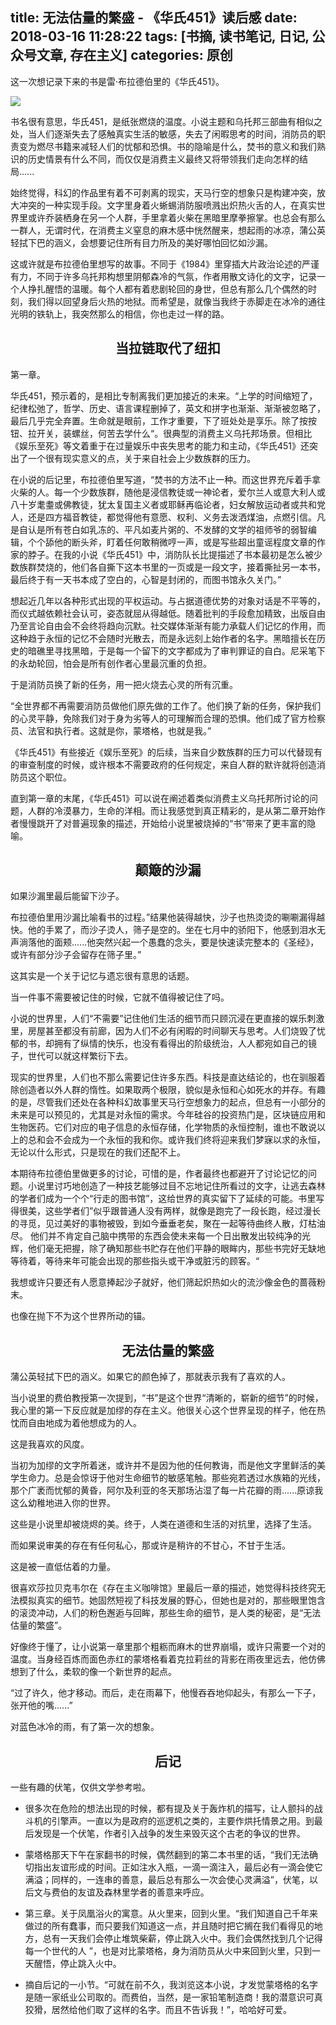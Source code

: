 title: 无法估量的繁盛 - 《华氏451》读后感
date: 2018-03-16 11:28:22
tags: [书摘, 读书笔记, 日记, 公众号文章, 存在主义]
categories: 原创
---

这一次想记录下来的书是雷·布拉德伯里的《华氏451》。

<!-- more -->

<img src="https://ww3.sinaimg.cn/large/006tKfTcgy1fpf32cotamj30sg0ee1jm.jpg" style="display: block; margin: 0 auto; border: none">

书名很有意思，华氏451，是纸张燃烧的温度。小说主题和乌托邦三部曲有相似之处，当人们逐渐失去了感触真实生活的敏感，失去了闲暇思考的时间，消防员的职责变为燃尽书籍来减轻人们的忧郁和恐惧。书的隐喻是什么，焚书的意义和我们熟识的历史情景有什么不同，而仅仅是消费主义最终又将带领我们走向怎样的结局......

始终觉得，科幻的作品里有着不可剥离的现实，天马行空的想象只是构建冲突，放大冲突的一种实现手段。文字里身着火蜥蜴消防服喷溅出炽热火舌的人，在真实世界里或许乔装栖身在另一个人群，手里拿着火柴在黑暗里摩拳擦掌。也总会有那么一群人，无谓时代，在消费主义窒息的麻木感中恍然醒来，想起雨的冰凉，蒲公英轻拭下巴的涵义，会想要记住所有目力所及的美好哪怕回忆如沙漏。

这或许就是布拉德伯里想写的故事。不同于《1984》里穿插大片政治论述的严谨有力，不同于许多乌托邦构想里阴郁森冷的气氛，作者用散文诗化的文字，记录一个人挣扎醒悟的温暖。每个人都有着悲剧轮回的身世，但总有那么几个偶然的时刻，我们得以回望身后火热的地狱。而希望是，就像当我终于赤脚走在冰冷的通往光明的铁轨上，我突然那么的相信，你也走过一样的路。


<h2 id="one" style="text-align:center;">当拉链取代了纽扣</h2>

第一章。

华氏451，预示着的，是相比专制离我们更加接近的未来。“上学的时间缩短了，纪律松弛了，哲学、历史、语言课程删掉了，英文和拼字也渐渐、渐渐被忽略了，最后几乎完全弃置。生命就是眼前，工作才重要，下了班处处是享乐。除了按按钮、拉开关，装螺丝，何苦去学什么“。很典型的消费主义乌托邦场景。但相比《娱乐至死》等文着重于在过量娱乐中丧失思考的能力和主动，《华氏451》还突出了一个很有现实意义的点，关于来自社会上少数族群的压力。

在小说的后记里，布拉德伯里写道，“焚书的方法不止一种。而这世界充斥着手拿火柴的人。每一个少数族群，随他是浸信教徒或一神论者，爱尔兰人或意大利人或八十岁耄耋或佛教徒，犹太复国主义者或耶稣再临论者，妇女解放运动者或共和党人，还是四方福音教徒，都觉得他有意愿、权利、义务去泼洒煤油，点燃引信。凡是自认是所有苍白如乳冻的、平凡如麦片粥的、不发酵的文学的祖师爷的弱智编辑，个个舔他的断头斧，盯着任何敢稍微哼一声，或是写些超出童谣程度文章的作家的脖子。在我的小说《华氏451》中，消防队长比提描述了书本最初是怎么被少数族群焚烧的，他们各自撕下这本书里的一页或是一段文字，接着撕扯另一本书，最后终于有一天书本成了空白的，心智是封闭的，而图书馆永久关门。”

想起近几年以各种形式出现的平权运动。与占据道德优势的对象对话是不平等的，而仪式越依赖社会认可，姿态就屈从得越低。随着批判的手段愈加精致，出版自由乃至言论自由会不会终将趋向沉默。社交媒体渐渐有能力承载人们记忆的作用，而这种趋于永恒的记忆不会随时光散去，而是永远刻上始作者的名字。黑暗擅长在历史的暗礁里寻找黑暗，于是每一个留下的文字都成为了审判罪证的自白。尼采笔下的永劫轮回，怕会是所有创作者心里最沉重的负担。

于是消防员换了新的任务，用一把火烧去心灵的所有沉重。

“全世界都不再需要消防员做他们原先做的工作了。他们换了新的任务，保护我们的心灵平静，免除我们对于身为劣等人的可理解而合理的恐惧。他们成了官方检察员、法官和执行者。这就是你，蒙塔格，也就是我。”

《华氏451》有些接近《娱乐至死》的后续，当来自少数族群的压力可以代替现有的审查制度的时候，或许根本不需要政府的任何规定，来自人群的默许就将创造消防员这个职位。

直到第一章的末尾，《华氏451》可以说在阐述着类似消费主义乌托邦所讨论的问题，人群的冷漠暴力，生命的洋相。而让我感觉到真正精彩的，是从第二章开始作者慢慢跳开了对普遍现象的描述，开始给小说里被烧掉的“书”带来了更丰富的隐喻。


<h2 id="two" style="text-align:center;">颠簸的沙漏</h2>

如果沙漏里最后能留下沙子。

布拉德伯里用沙漏比喻看书的过程。”结果他装得越快，沙子也热烫烫的唰唰漏得越快。他的手累了，而沙子烫人，筛子是空的。坐在七月中的骄阳下，他感到泪水无声淌落他的面颊......他突然兴起一个愚蠢的念头，要是快速读完整本的《圣经》，或许有部分沙子会留存在筛子里。”

这其实是一个关于记忆与遗忘很有意思的话题。

当一件事不需要被记住的时候，它就不值得被记住了吗。

小说的世界里，人们“不需要”记住他们生活的细节而只顾沉浸在更直接的娱乐刺激里，房屋甚至都没有前廊，因为人们不必有闲暇的时间聊天与思考。人们烧毁了忧郁的书，却拥有了纵情的快乐，也没有看得出的阶级统治，人人都宛如自己的镜子，世代可以就这样繁衍下去。

现实的世界里，人们也不那么需要记住许多东西。科技是直达结论的，也在驯服着除创造者以外人群的惰性。如果取两个极限，貌似是永恒和心如死水的并存。有趣的是，尽管我们还处在各种科幻故事里天马行空想象力的起点，但总有一小部分的未来是可以预见的，尤其是对永恒的需求。今年硅谷的投资热门是，区块链应用和生物医药。它们对应的电子信息的永恒存储，化学物质的永恒控制，谁也不敢说以上的总和会不会成为一个永恒的我和你。或许我们终将迎来我们梦寐以求的永恒，无论以什么形式，只是现在的我们还配不上。

本期待布拉德伯里做更多的讨论，可惜的是，作者最终也都避开了讨论记忆的问题。小说里讨巧地创造了一种技艺能够过目不忘地记住所看过的文字，让逃去森林的学者们成为一个个“行走的图书馆”，这给世界的真实留下了延续的可能。书里写得很美，这些学者们”似乎跟普通人没有两样，就像是跑完了一段长跑，经过漫长的寻觅，见过美好的事物被毁，到如今垂垂老矣，聚在一起等待曲终人散，灯枯油尽。 他们并不肯定自己脑中携带的东西会使未来每一个日出散发出较纯净的光辉，他们毫无把握，除了确知那些书贮存在他们平静的眼眸内，那些书完好无缺地等待着，等待来年可能会出现的那些指头或干净或脏污的顾客。“

我想或许只要还有人愿意捧起沙子就好，他们筛起炽热如火的流沙像金色的蔷薇粉末。

也像在抛下不为这个世界所动的锚。


<h2 id="three" style="text-align:center;">无法估量的繁盛</h2>


蒲公英轻拭下巴的涵义。如果它的颜色掉了，那就表示我有了喜欢的人。

当小说里的费伯教授第一次提到，“书”是这个世界“清晰的，崭新的细节”的时候，我心里的第一下反应就是加缪的存在主义。他很关心这个世界呈现的样子，他在热忱而自由地成为着他想成为的人。

这是我喜欢的风度。

当初为加缪的文字所着迷，或许并不是因为他的任何教诲，而是他文字里鲜活的美学生命力。总是会惊讶于他对生命细节的敏感笔触。那些宛若透过水族箱的光线，那个广袤而忧郁的黄昏，阿尔及利亚的冬天那场沾湿了每一片花瓣的雨......原谅我这么幼稚地进入你的世界。

这些是小说里却被烧烬的美。终于，人类在道德和生活的对抗里，选择了生活。

而如果说审美的存在有任何私心，那或许是稍许的不甘心，不甘于生活。

这是被一直低估着的力量。

很喜欢莎拉贝克韦尔在《存在主义咖啡馆》里最后一章的描述，她觉得科技终究无法模拟真实的细节。她固然短视了科技发展的野心，但她也是对的，那些眼里饱含的滚烫冲动，人们的粉色邂逅与回眸，那些生命的细节，是人类的秘密，是“无法估量的繁盛”。

好像终于懂了，让小说第一章里那个粗粝而麻木的世界崩塌，或许只需要一个对的温度。当身经百炼而面色赤红的蒙塔格看着克拉莉丝的背影在雨夜里远去，他仿佛想到了什么，柔软的像一个新世界的起点。

“过了许久，他才移动。而后，走在雨幕下，他慢吞吞地仰起头，有那么一下子，张开他的嘴......”

对蓝色冰冷的雨，有了第一次的想象。


<h2 id="four" style="text-align:center;">后记</h2>

一些有趣的伏笔，仅供文学参考啦。

- 很多次在危险的想法出现的时候，都有提及关于轰炸机的描写，让人颤抖的战斗机的引擎声。一直以为是政府的巡逻机之类的，主要作烘托情景之用。到最后发现是一个伏笔，作者引入战争的发生来毁灭这个古老的争议的世界。

- 蒙塔格那天下午在家翻书的时候，偶然翻到的第二本书里的话，“我们无法确切指出友谊形成的时间。正如注水入瓶，一滴一滴注入，最后必有一滴会使它满溢；同样的，一连串的善意，最后总有那么一次会使心灵满溢”，伏笔，以后文与费伯的友谊及森林里学者的善意来呼应。

- 第三章。关于凤凰浴火的寓意。从火里来，回到火里。“我们知道自己千年来做过的所有蠢事，而只要我们知道这一点，并且随时把它搁在我们看得见的地方，总有一天我们会停止堆筑柴薪，停止跳入火中。我们会偶然找到几个记得每一个世代的人 ”，也是对比蒙塔格，身为消防员从火中来回到火里，只到一天醒悟，停止跳入火中。

- 摘自后记的一小节。“可就在前不久，我浏览这本小说，才发觉蒙塔格的名字是随一家纸业公司取的。而费伯，当然，是一家铅笔制造商！我的潜意识可真狡猾，居然给他们取了这样的名字。而且不告诉我！”，哈哈好可爱。

